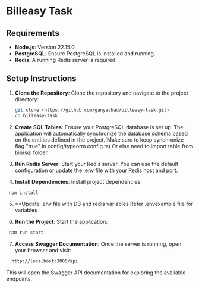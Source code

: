# Billeasy Task

## Requirements

- **Node.js**: Version 22.15.0
- **PostgreSQL**: Ensure PostgreSQL is installed and running.
- **Redis**: A running Redis server is required.

## Setup Instructions

1. **Clone the Repository**:
  Clone the repository and navigate to the project directory:
   ```bash
   git clone <https://github.com/ganyavhad/billeasy-task.git>
   cd billeasy-task
   ```

2. **Create SQL Tables**:
  Ensure your PostgreSQL database is set up.
  The application will automatically synchronize the database schema based on the entities defined in the project.(Make sure to keep synchronize flag "true" in config/typeorm.config.ts)
  Or else need to import table from bin/sql folder

3. **Run Redis Server**:
  Start your Redis server.
  You can use the default configuration or update the .env file with your Redis host and port.

4. **Install Dependencies**:
  Install project dependencies:
  ```bash
   npm install
  ```

5. **Update .env file with DB and redis variables
  Refer .envexample file for variables

6. **Run the Project**:
  Start the application:
  ```bash
   npm run start
  ```
7. **Access Swagger Documentation**:
  Once the server is running, open your browser and visit:
  ```bash
    http://localhost:3000/api
  ```
  This will open the Swagger API documentation for exploring the available endpoints.

